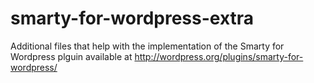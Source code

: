 smarty-for-wordpress-extra
==========================

Additional files that help with the implementation of the Smarty for Wordpress plguin available at http://wordpress.org/plugins/smarty-for-wordpress/
